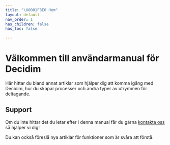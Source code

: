 ```yaml
---
title: "\U0001F3E0 Hem"
layout: default
nav_order: 1
has_children: false
has_toc: false

---
```

# Välkommen till användarmanual för Decidim

Här hittar du bland annat artiklar som hjälper dig att komma igång med Decidim, hur du skapar processer och andra typer av utrymmen för deltagande.

## Support

Om du inte hittar det du letar efter i denna manual får du gärna [kontakta oss](pierre@digidemlab.org) så hjälper vi dig!

Du kan också föreslå nya artiklar för funktioner som är svåra att förstå. 